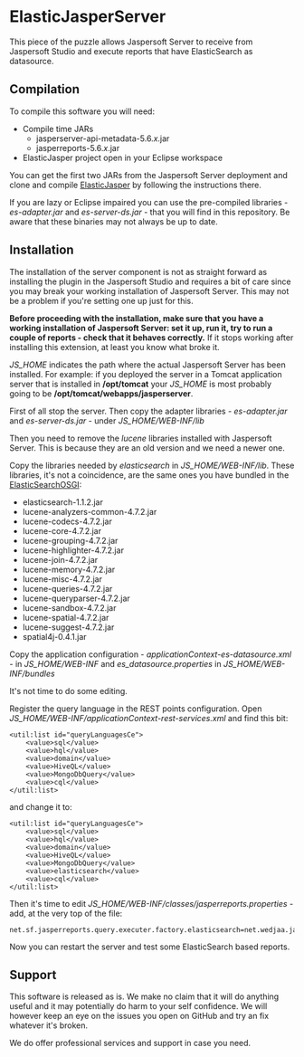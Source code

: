 ElasticJasperServer
===================

This piece of the puzzle allows Jaspersoft Server to receive from Jaspersoft Studio and
execute reports that have ElasticSearch as datasource. 

Compilation
-----------

To compile this software you will need:

  - Compile time JARs
    * jasperserver-api-metadata-5.6.*x*.jar
    * jasperreports-5.6.*x*.jar
  - ElasticJasper project open in your Eclipse workspace
  
You can get the first two JARs from the Jaspersoft Server deployment and clone and compile
[ElasticJasper](https://github.com/WedjaaOpen/ElasticJasper "ElasticJasper Repository")
by following the instructions there.

If you are lazy or Eclipse impaired you can use the pre-compiled libraries - 
*es-adapter.jar* and *es-server-ds.jar* - that you will find in this repository. Be aware
that these binaries may not always be up to date.

Installation
------------

The installation of the server component is not as straight forward as installing the
plugin in the Jaspersoft Studio and requires a bit of care since you may break your
working installation of Jaspersoft Server. This may not be a problem if you're setting
one up just for this.

**Before proceeding with the installation, make sure that you have a working installation
of Jaspersoft Server: set it up, run it, try to run a couple of reports - check that it
behaves correctly.** If it stops working after installing this extension, at least you
know what broke it.

*JS_HOME* indicates the path where the actual Jaspersoft Server has been installed. For 
example: if you deployed the server in a Tomcat application server that is installed in
**/opt/tomcat** your *JS_HOME* is most probably going to be
**/opt/tomcat/webapps/jasperserver**.

First of all stop the server. Then copy the adapter libraries - *es-adapter.jar* and 
*es-server-ds.jar* - under *JS_HOME/WEB-INF/lib*

Then you need to remove the *lucene* libraries installed with Jaspersoft Server. This is
because they are an old version and we need a newer one.

Copy the libraries needed by *elasticsearch* in *JS_HOME/WEB-INF/lib*. These libraries,
it's not a coincidence, are the same ones you have bundled in the 
[ElasticSearchOSGI](https://github.com/WedjaaOpen/ElasticSearchOSGI "ES OSGI Bundle"):

 - elasticsearch-1.1.2.jar
 - lucene-analyzers-common-4.7.2.jar
 - lucene-codecs-4.7.2.jar
 - lucene-core-4.7.2.jar
 - lucene-grouping-4.7.2.jar
 - lucene-highlighter-4.7.2.jar
 - lucene-join-4.7.2.jar
 - lucene-memory-4.7.2.jar
 - lucene-misc-4.7.2.jar
 - lucene-queries-4.7.2.jar
 - lucene-queryparser-4.7.2.jar
 - lucene-sandbox-4.7.2.jar
 - lucene-spatial-4.7.2.jar
 - lucene-suggest-4.7.2.jar
 - spatial4j-0.4.1.jar
 
Copy the application configuration - *applicationContext-es-datasource.xml* - in
*JS_HOME/WEB-INF* and *es_datasource.properties* in  *JS_HOME/WEB-INF/bundles*
 
It's not time to do some editing.
 
Register the query language in the REST points configuration. 
Open *JS_HOME/WEB-INF/applicationContext-rest-services.xml* and find this bit:
 
    <util:list id="queryLanguagesCe">
        <value>sql</value>
        <value>hql</value>
        <value>domain</value>
        <value>HiveQL</value>
        <value>MongoDbQuery</value>
        <value>cql</value>
    </util:list>

and change it to:

    <util:list id="queryLanguagesCe">
        <value>sql</value>
        <value>hql</value>
        <value>domain</value>
        <value>HiveQL</value>
        <value>MongoDbQuery</value>
        <value>elasticsearch</value>
        <value>cql</value>
    </util:list>

Then it's time to edit *JS_HOME/WEB-INF/classes/jasperreports.properties* - add, at the
very top of the file:
  
    net.sf.jasperreports.query.executer.factory.elasticsearch=net.wedjaa.jasper.elasticsearch.query.ESQueryExecuterFactory
    
Now you can restart the server and test some ElasticSearch based reports.
 
Support
-------
 
This software is released as is. We make no claim that it will do anything useful and 
it may potentially do harm to your self confidence. We will however keep an eye on the 
issues you open on GitHub and try an fix whatever it's broken.

We do offer professional services and support in case you need.

  
  
  